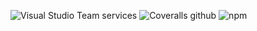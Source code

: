 
![Visual Studio Team services](https://img.shields.io/vso/build/derekworthen/28f9ce90-1a76-4c9b-b520-b4a0dd24477d/4.svg) 
![Coveralls github](https://img.shields.io/coveralls/github/dworthen/middle-out.svg) 
![npm](https://img.shields.io/npm/v/middle-out.svg)
